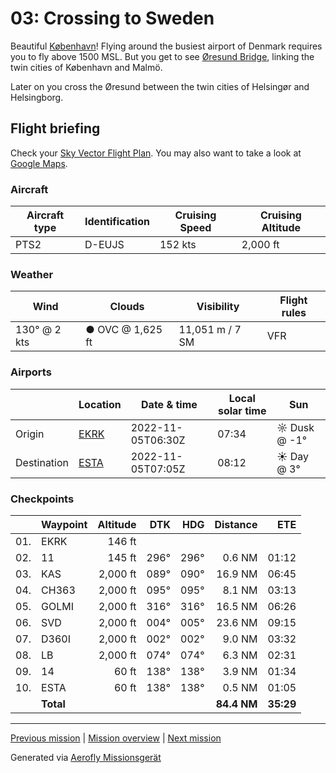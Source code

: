 03: Crossing to Sweden
==================

Beautiful [København](https://en.wikipedia.org/wiki/Copenhagen)! Flying around the busiest airport of Denmark requires you to fly above 1500 MSL. But you get to see [Øresund Bridge](https://en.wikipedia.org/wiki/%C3%98resund_Bridge), linking the twin cities of København and Malmö.

Later on you cross the Øresund between the twin cities of Helsingør and Helsingborg.

Flight briefing
---------------

Check your [Sky Vector Flight Plan](https://skyvector.com/?ll=55.591431052724666,12.13465714659188&chart=301&zoom=3&fpl=N0152A050%20EKRK%205535N01237E%205535N01251E%205547N01231E%205610N01234E%205619N01235E%205621N01246E%20ESTA). You may also want to take a look at [Google Maps](https://www.google.com/maps/@?api=1&map_action=map&center=55.591431052724666,12.13465714659188&zoom=12&basemap=terrain).

### Aircraft

| Aircraft type | Identification | Cruising Speed | Cruising Altitude |
|---------------|----------------|----------------|-------------------|
| PTS2 | D-EUJS | 152 kts | 2,000 ft |

### Weather

| Wind | Clouds | Visibility | Flight rules |
|------|--------|------------|--------------|
| 130° @ 2 kts | ● OVC @ 1,625 ft | 11,051 m / 7 SM | VFR |

### Airports

|             | Location | Date & time | Local solar time | Sun |
|-------------|----------|-------------|------------------|-----|
| Origin      | [EKRK](https://skyvector.com/airport/EKRK) | 2022-11-05T06:30Z | 07:34 | ☼ Dusk @ -1° |
| Destination | [ESTA](https://skyvector.com/airport/ESTA) | 2022-11-05T07:05Z | 08:12 | ☀ Day @ 3° |

### Checkpoints

|     | Waypoint  | Altitude  | DTK  | HDG  | Distance |   ETE |
|:---:|-----------|----------:|-----:|-----:|---------:|------:|
| 01. | EKRK      |    146 ft |      |      |          |       |
| 02. | 11        |    145 ft | 296° | 296° |   0.6 NM | 01:12 |
| 03. | KAS       |  2,000 ft | 089° | 090° |  16.9 NM | 06:45 |
| 04. | CH363     |  2,000 ft | 095° | 095° |   8.1 NM | 03:13 |
| 05. | GOLMI     |  2,000 ft | 316° | 316° |  16.5 NM | 06:26 |
| 06. | SVD       |  2,000 ft | 004° | 005° |  23.6 NM | 09:15 |
| 07. | D360I     |  2,000 ft | 002° | 002° |   9.0 NM | 03:32 |
| 08. | LB        |  2,000 ft | 074° | 074° |   6.3 NM | 02:31 |
| 09. | 14        |     60 ft | 138° | 138° |   3.9 NM | 01:34 |
| 10. | ESTA      |     60 ft | 138° | 138° |   0.5 NM | 01:05 |
|     | **Total** |           |      |      | **84.4 NM** | **35:29** |

----

[Previous mission](./02_bridge_to_koebenhavn.md) | [Mission overview](./README.md) | [Next mission](./04_letters_to_america.md)

Generated via [Aerofly Missionsgerät](https://github.com/fboes/aerofly-missions)
